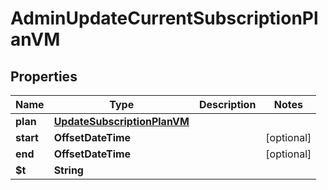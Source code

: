 

# AdminUpdateCurrentSubscriptionPlanVM


## Properties

| Name | Type | Description | Notes |
|------------ | ------------- | ------------- | -------------|
|**plan** | [**UpdateSubscriptionPlanVM**](UpdateSubscriptionPlanVM.md) |  |  |
|**start** | **OffsetDateTime** |  |  [optional] |
|**end** | **OffsetDateTime** |  |  [optional] |
|**$t** | **String** |  |  |



